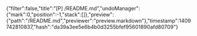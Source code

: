 {"filter":false,"title":"[P] /README.md","undoManager":{"mark":0,"position":-1,"stack":[]},"preview":{"path":"/README.md","previewer":"preview.markdown"},"timestamp":1409742810837,"hash":"da39a3ee5e6b4b0d3255bfef95601890afd80709"}